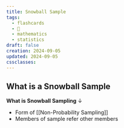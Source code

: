 ```yaml
---
title: Snowball Sample
tags:
  - flashcards
  - 🌱
  - mathematics
  - statistics
draft: false
creation: 2024-09-05
updated: 2024-09-05
cssclasses: 
---
```

## What is a Snowball Sample

**What is Snowball Sampling**
↓
- Form of [[Non-Probability Sampling]]
- Members of sample refer other members
<!--SR:!2024-12-31,15,290-->
